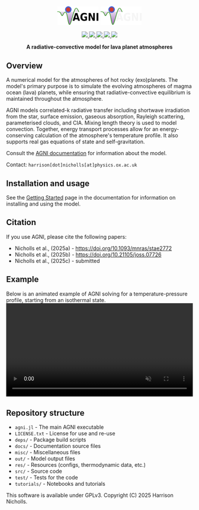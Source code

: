 <h1 align="center">
    <div>
        <img src="docs/src/assets/logo_title_light.svg#gh-light-mode-only" style="vertical-align: middle;" width="22%"/>
        <img src="docs/src/assets/logo_title_dark.svg#gh-dark-mode-only" style="vertical-align: middle;" width="22%"/>
    </div>
</h1>

<p align="center">
  <a href="https://github.com/nichollsh/AGNI/actions/workflows/install_and_test.yml">
    <img src="https://github.com/nichollsh/AGNI/actions/workflows/install_and_test.yml/badge.svg">
  </a>
  <a href="https://nichollsh.github.io/AGNI/dev/">
    <img src="https://github.com/nichollsh/AGNI/actions/workflows/documentation.yml/badge.svg">
  </a>
  <a href="LICENSE.txt">
    <img src="https://img.shields.io/github/license/nichollsh/AGNI?label=License">
  </a>
  <a href="https://doi.org/10.1093/mnras/stae2772">
    <img src="https://img.shields.io/badge/DOI-10.1093%2Fmnras%2Fstae2772-blue">
  </a>
  <a href="https://joss.theoj.org/papers/380d8e608e9f863b639af76ceebc7131"><img src="https://joss.theoj.org/papers/380d8e608e9f863b639af76ceebc7131/status.svg"></a>
</p>

<p align="center">
  <b>A radiative-convective model for lava planet atmospheres</b>
</p>


## Overview
A numerical model for the atmospheres of hot rocky (exo)planets. The model's primary purpose is to simulate the evolving atmospheres of magma ocean (lava) planets, while ensuring that radiative-convective equilibrium is maintained throughout the atmosphere.

AGNI models correlated-k radiative transfer including shortwave irradiation from the star, surface emission, gaseous absorption, Rayleigh scattering, parameterised clouds, and CIA. Mixing length theory is used to model convection. Together, energy transport processes allow for an energy-conserving calculation of the atmosphere's temperature profile. It also supports real gas equations of state and self-gravitation.

Consult the [AGNI documentation](https://nichollsh.github.io/AGNI/) for information about the model.

Contact: `harrison[dot]nicholls[at]physics.ox.ac.uk`

## Installation and usage
See the [Getting Started](https://nichollsh.github.io/AGNI/dev/setup/) page in the documentation for information on installing and using the model.

## Citation
If you use AGNI, please cite the following papers:
* Nicholls et al., (2025a) - https://doi.org/10.1093/mnras/stae2772
* Nicholls et al., (2025b) - https://doi.org/10.21105/joss.07726
* Nicholls et al., (2025c) - submitted

## Example
Below is an animated example of AGNI solving for a temperature-pressure profile, starting from an isothermal state.
<video autoplay loop muted width="100%" src="https://github.com/user-attachments/assets/759d635e-5de4-410c-8d0e-a0a70ae2ea30"></video>


## Repository structure
* `agni.jl`         - The main AGNI executable
* `LICENSE.txt`     - License for use and re-use
* `deps/`           - Package build scripts
* `docs/`           - Documentation source files
* `misc/`           - Miscellaneous files
* `out/`            - Model output files
* `res/`            - Resources (configs, thermodynamic data, etc.)
* `src/`            - Source code
* `test/`           - Tests for the code
* `tutorials/`      - Notebooks and tutorials

This software is available under GPLv3. Copyright (C) 2025 Harrison Nicholls.
